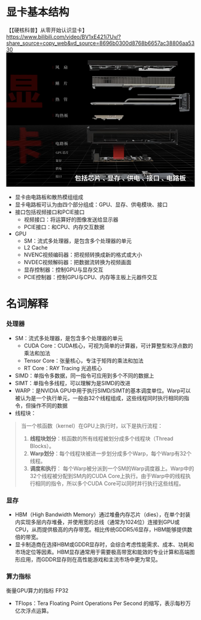 # 显卡基本结构

【【硬核科普】从零开始认识显卡】 https://www.bilibili.com/video/BV1xE421j7Uv/?share_source=copy_web&vd_source=8696b0300d8768b6657ac38806aa5330
![图片](attachments/Pasted_image_20241210215615.png)
- 显卡由电路板和散热模组组成
- 显卡电路板可认为由四个部分组成：GPU、显存、供电模块、接口
- 接口包括视频接口和PCIE接口
	- 视频接口：将运算好的图像发送给显示器
	- PCIE接口：和CPU、内存交互数据
- GPU
	- SM：流式多处理器，是包含多个处理器的单元
	- L2 Cache
	- NVENC视频编码器：把视频转换成新的格式或大小
	- NVDEC视频解码器：把数据流转换为视频画面
	- 显存控制器：控制GPU与显存交互
	- PCIE控制器：控制GPU与CPU、内存等主板上元器件交互
# 名词解释
### 处理器
- SM：流式多处理器，是包含多个处理器的单元
	- CUDA Core：CUDA核心，可视为简单的计算器，可计算整型和浮点数的乘法和加法
	- Tensor Core：张量核心，专注于矩阵的乘法和加法
	- RT Core：RAY Tracing 光追核心 
- SIMD：单指令多数据，同一指令可应用到多个不同的数据上
- SIMT：单指令多线程，可以理解为是SIMD的改进
- WARP：是NVIDIA GPU中用于执行SIMD/SIMT的基本调度单位。Warp可以被认为是一个执行单元，一般由32个线程组成，这些线程同时执行相同的指令，但操作不同的数据
- 线程块：

> 当一个核函数（kernel）在GPU上执行时，以下是执行流程：
>1. **线程块划分**：核函数的所有线程被划分成多个线程块（Thread Blocks）。
>2. **Warp划分**：每个线程块被进一步划分成多个Warp，每个Warp有32个线程。
>3. **调度和执行**： 每个Warp被分派到一个SM的Warp调度器上。Warp中的32个线程被分配到SM内的CUDA Core上执行。由于Warp中的线程执行相同的指令，所以多个CUDA Core可以同时并行执行这些线程。

### 显存
- HBM（High Bandwidth Memory）通过堆叠内存芯片（dies），在单个封装内实现多层内存堆叠，并使用宽的总线（通常为1024位）连接到GPU或CPU，从而提供极高的内存带宽。相比传统GDDR5/6显存，HBM能够提供数倍的带宽。
- 显卡制造商在选择HBM或GDDR显存时，会综合考虑性能需求、成本、功耗和市场定位等因素。HBM显存通常用于需要极高带宽和能效的专业计算和高端图形应用，而GDDR显存则在高性能游戏和主流市场中更为常见。
### 算力指标

衡量GPU算力的指标
FP32
- TFlops：Tera Floating Point Operations Per Second 的缩写，表示每秒万亿次浮点运算。